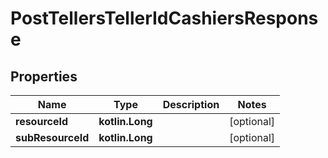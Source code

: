 
# PostTellersTellerIdCashiersResponse

## Properties
| Name | Type | Description | Notes |
| ------------ | ------------- | ------------- | ------------- |
| **resourceId** | **kotlin.Long** |  |  [optional] |
| **subResourceId** | **kotlin.Long** |  |  [optional] |



